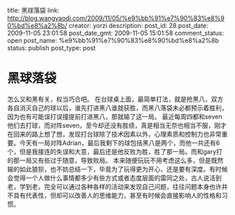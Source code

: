title: 黑球落袋
link: http://blog.wangyaodi.com/2009/11/05/%e9%bb%91%e7%90%83%e8%90%bd%e8%a2%8b/
creator: yorzi
description: 
post_id: 28
post_date: 2009-11-05 23:01:58
post_date_gmt: 2009-11-05 15:01:58
comment_status: open
post_name: %e9%bb%91%e7%90%83%e8%90%bd%e8%a2%8b
status: publish
post_type: post

# 黑球落袋

怎么又和黑有关，权当巧合吧。 在台球桌上面，最简单打法，就是抢黑八，双方各自消灭自己的球以后，谁先打进黑八谁就获胜，而黑八落袋未必都预示着胜利，因为也有可能误打误撞提前打进黑八，那就输了这一局。 最近每周四都和seven他们去打球，而对阵seven，至今却还没有胜绩，真是相当无奈也相当不服，刚才在回来的路上想了想，发现打台球除了技术因素以外，心理素质和控制力也非常重要。今天有一局对阵Adrian，最后我剩下的球包括黑八是两个，而他一共还有6个，但是我接连的失误和大意，最后还是他反败为胜，胜了那一局。而和gary打的那一局又有些过于随意，导致败局。 本来随便玩玩不用考虑这么多，但是既然输的如此狼狈，也不妨总结一下，毕竟为了玩得更为开心，还是要有深度。有时候会觉得一个人做什么事情都多少有些方式或者态度层面的雷同之处，古人说活到老，学到老，完全可以通过各种各样的活动来发现自己问题，往往问题本身也许并不具有代表性，但却可以改善人的思维能力，甚至有时候会直接影响人的性格和习惯。